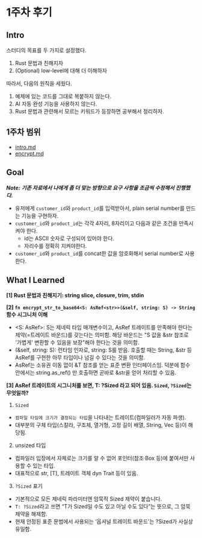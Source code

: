 # 1주차 후기

## Intro
스터디의 목표를 두 가지로 설정했다.
1. Rust 문법과 친해지자
2. (Optional) low-level에 대해 더 이해하자

따라서, 다음의 원칙을 세웠다.
1. 예제에 있는 코드를 그대로 복붙하지 않는다.
2. AI 자동 완성 기능을 사용하지 않는다.
3. Rust 문법과 관련해서 모르는 키워드가 등장하면 공부해서 정리하자.

## 1주차 범위
- [intro.md](https://github.com/gurugio/quick-guide-rust-programming/blob/master/text/09_tiny_project/09_00_intro.md)
- [encrypt.md](https://github.com/gurugio/quick-guide-rust-programming/blob/master/text/09_tiny_project/09_01_encrypt.md)

## Goal
***Note: 기존 자료에서 나에게 좀 더 맞는 방향으로 요구 사항을 조금씩 수정해서 진행했다.***
- 유저에게 `customer_id`와 `product_id`를 입력받아서, plain serial number를 만드는 기능을 구현하자.
- `customer_id`와 `product_id`는 각각 4자리, 8자리이고 다음과 같은 조건을 만족시켜야 한다.
  - id는  ASCII 숫자로 구성되어 있어야 한다.
  - 자리수를 정확히 지켜야한다.
- `customer_id`와 `product_id`를 concat한 값을 암호화해서 serial number로 사용한다.

## What I Learned
**[1] Rust 문법과 친해지기: string slice, closure, trim, stdin**

**[2] `fn encrypt_str_to_base64<S: AsRef<str>>(&self, string: S) -> String` 함수 시그니처 이해**
- <S: AsRef<str>>: S는 제네릭 타입 매개변수이고, AsRef<str> 트레이트를 만족해야 한다는 제약(=트레이트 바운드)를 갖는다는 의미함. 해당 바운드는 "S 값을 &str 참조로 '가볍게' 변환할 수 있음을 보장"해야 한다는 것을 의미함.
- (&self, string: S): 런타임 인자로, string: S를 받음. 호출할 때는 String, &str 등 AsRef<str>를 구현한 아무 타입이나 넘길 수 있다는 것을 의미함.
- AsRef<T>는 소유권 이동 없이 &T 참조를 얻는 표준 변환 인터페이스임. 덕분에 함수 안에서는 string.as_ref() 만 호출하면 곧바로 &str을 얻어 처리할 수 있음.

**[3] AsRef<T> 트레이트의 시그니처를 보면, T: ?Sized 라고 되어 있음. `Sized`, `?Sized`는 무엇일까?**
1. `Sized`
- `컴파일 타임에 크기가 결정되는 타입`을 나타내는 트레이트(컴파일러가 자동 파생).
- 대부분의 구체 타입(스칼라, 구조체, 열거형, 고정 길이 배열, String, Vec<T> 등)이 해당됨.
2. unsized 타입
- 컴파일러 입장에서 자체로는 크기를 알 수 없어 포인터(참조·Box 등)에 붙여서만 사용할 수 있는 타입.
- 대표적으로 str, [T], 트레이트 객체 dyn Trait 등이 있음.
3. `?Sized` 표기
- 기본적으로 모든 제네릭 파라미터엔 암묵적 Sized 제약이 붙습니다.
- `T: ?Sized`라고 쓰면 “T가 Sized일 수도 있고 아닐 수도 있다”는 뜻으로, 그 암묵 제약을 해제함.
- 현재 안정된 표준 문법에서 사용되는 ‘옵셔널 트레이트 바운드’는 ?Sized가 사실상 유일함.
